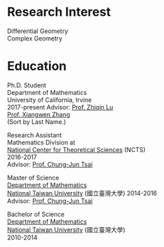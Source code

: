 # Research Interest
Differential Geometry  
Complex Geometry 


# Education

Ph.D. Student  
Department of Mathematics  
University of California, Irvine   
2017-present
Advisor:    [Prof. Zhiqin Lu](https://www.math.uci.edu/~zlu/)  
            [Prof. Xiangwen Zhang](https://www.math.uci.edu/~xiangwen/)  
(Sort by Last Name.)

Research Assistant  
Mathematics Division at  
[National Center for Theoretical Sciences](http://www.ncts.ntu.edu.tw) (NCTS)  
2016-2017  
Advisor:    [Prof. Chung-Jun Tsai](http://homepage.ntu.edu.tw/~cjtsai/)

Master of Science  
[Department of Mathematics](http://www.math.ntu.edu.tw)  
[National Taiwan University](http://www.ntu.edu.tw) (國立臺灣大學)
2014-2016  
Advisor:    [Prof. Chung-Jun Tsai](http://homepage.ntu.edu.tw/~cjtsai/)

Bachelor of Science  
[Department of Mathematics](http://www.math.ntu.edu.tw)  
[National Taiwan University](http://www.ntu.edu.tw) (國立臺灣大學)   
2010-2014

